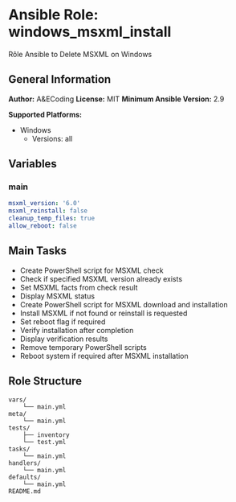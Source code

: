 # Ansible Role: windows_msxml_install

Rôle Ansible to Delete MSXML on Windows

## General Information

**Author:** A&ECoding
**License:** MIT
**Minimum Ansible Version:** 2.9

**Supported Platforms:**
- Windows
  - Versions: all

## Variables

### main

```yaml
msxml_version: '6.0'
msxml_reinstall: false
cleanup_temp_files: true
allow_reboot: false

```

## Main Tasks

- Create PowerShell script for MSXML check
- Check if specified MSXML version already exists
- Set MSXML facts from check result
- Display MSXML status
- Create PowerShell script for MSXML download and installation
- Install MSXML if not found or reinstall is requested
- Set reboot flag if required
- Verify installation after completion
- Display verification results
- Remove temporary PowerShell scripts
- Reboot system if required after MSXML installation

## Role Structure

```
vars/
    └── main.yml
meta/
    └── main.yml
tests/
    ├── inventory
    └── test.yml
tasks/
    └── main.yml
handlers/
    └── main.yml
defaults/
    └── main.yml
README.md
```